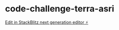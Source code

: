 # code-challenge-terra-asri

[Edit in StackBlitz next generation editor ⚡️](https://stackblitz.com/~/github.com/danangwn/code-challenge-terra-asri)